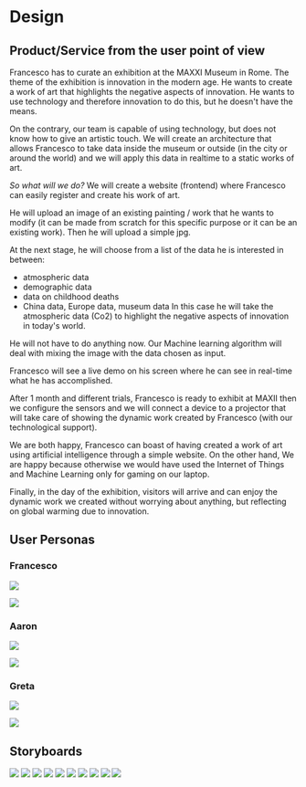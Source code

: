 # Design

## Product/Service from the user point of view

Francesco has to curate an exhibition at the MAXXI Museum in Rome.
The theme of the exhibition is innovation in the modern age. He wants to create a work of art that highlights the negative aspects of innovation.
He wants to use technology and therefore innovation to do this, but he doesn't have the means.

On the contrary, our team is capable of using technology, but does not know how to give an artistic touch.
We will create an architecture that allows Francesco to take data inside the museum or outside (in the city or around the world) and we will apply this data in realtime to a static works of art.

*So what will we do?*
We will create a website (frontend) where Francesco can easily register and create his work of art.

He will upload an image of an existing painting / work that he wants to modify (it can be made from scratch for this specific purpose or it can be an existing work). Then he will upload a simple jpg.

At the next stage,  he will choose from a list of the data he is interested in between:
- atmospheric data
- demographic data
- data on childhood deaths
- China data, Europe data, museum data
In this case he will take the atmospheric data (Co2) to highlight the negative aspects of innovation in today's world.

He will not have to do anything now.
Our Machine learning algorithm will deal with mixing the image with the data chosen as input.

Francesco will see a live demo on his screen where he can see in real-time what he has accomplished.

After 1 month and different trials, Francesco is ready to exhibit at MAXII then we configure the sensors and we will connect a device to a projector that will take care of showing the dynamic work created by Francesco (with our technological support).

We are both happy, Francesco can boast of having created a work of art using artificial intelligence through a simple website.
On the other hand, We are happy because otherwise we would have used the Internet of Things and Machine Learning only for gaming on our laptop.

Finally, in the day of the exhibition, visitors will arrive and can enjoy the dynamic work we created without worrying about anything,
but reflecting on global warming due to innovation.


## User Personas
### Francesco
![](assets/Francesco.jpg)


![](assets/Francesco1.jpg)

### Aaron
![](assets/Aaron.jpg)


![](assets/Aaron1.jpg)

### Greta
![](assets/greta.jpg)


![](assets/Greta1.jpg)
## Storyboards

![](assets/Francesco_Story1.jpg)
![](assets/Francesco_Story2.jpg)
![](assets/Francesco_Story3.jpg)
![](assets/Francesco_Story4.jpg)
![](assets/Francesco_Story5.jpg)
![](assets/Francesco_Story6.jpg)
![](assets/Francesco_Story7.jpg)
![](assets/Francesco_Story8.jpg)
![](assets/Francesco_Story9.jpg)
![](assets/Francesco_Story10.jpg)

